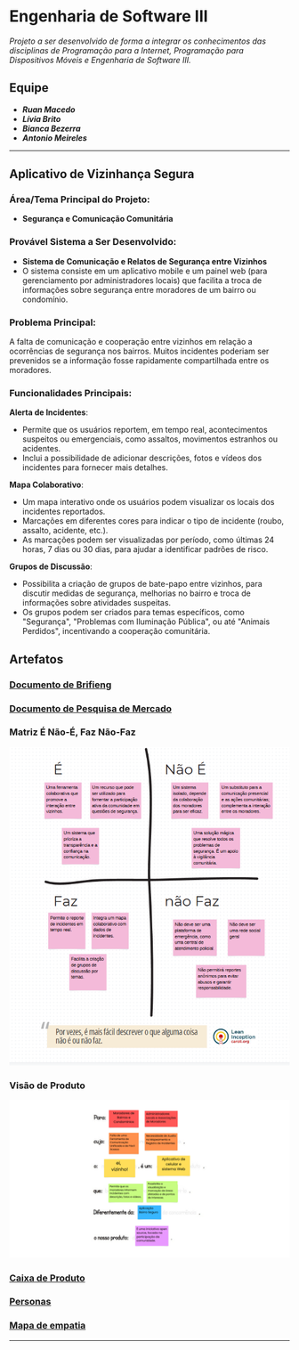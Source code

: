 # Engenharia de Software III
*Projeto a ser desenvolvido de forma a integrar os conhecimentos das disciplinas de Programação para a Internet, Programação para Dispositivos Móveis e Engenharia de Software III.*

## Equipe
- _**Ruan Macedo**_
- _**Lívia Brito**_
- _**Bianca Bezerra**_
- _**Antonio Meireles**_

---

## Aplicativo de Vizinhança Segura
### Área/Tema Principal do Projeto:
- **Segurança e Comunicação Comunitária**

### Provável Sistema a Ser Desenvolvido:
- **Sistema de Comunicação e Relatos de Segurança entre Vizinhos**
- O sistema consiste em um aplicativo mobile e um painel web (para gerenciamento por administradores locais) que facilita a troca de informações sobre segurança entre moradores de um bairro ou condomínio.

### Problema Principal:
A falta de comunicação e cooperação entre vizinhos em relação a ocorrências de segurança nos bairros. Muitos incidentes poderiam ser prevenidos se a informação fosse rapidamente compartilhada entre os moradores.

### Funcionalidades Principais:
**Alerta de Incidentes**:
   - Permite que os usuários reportem, em tempo real, acontecimentos suspeitos ou emergenciais, como assaltos, movimentos estranhos ou acidentes.
   - Inclui a possibilidade de adicionar descrições, fotos e vídeos dos incidentes para fornecer mais detalhes.

 **Mapa Colaborativo**:
   - Um mapa interativo onde os usuários podem visualizar os locais dos incidentes reportados.
   - Marcações em diferentes cores para indicar o tipo de incidente (roubo, assalto, acidente, etc.).
   - As marcações podem ser visualizadas por período, como últimas 24 horas, 7 dias ou 30 dias, para ajudar a identificar padrões de risco.

**Grupos de Discussão**:
   - Possibilita a criação de grupos de bate-papo entre vizinhos, para discutir medidas de segurança, melhorias no bairro e troca de informações sobre atividades suspeitas.
   - Os grupos podem ser criados para temas específicos, como "Segurança", "Problemas com Iluminação Pública", ou até "Animais Perdidos", incentivando a cooperação comunitária.


## Artefatos
### [Documento de Brifieng](https://docs.google.com/document/d/1IpTX0NJsJn_rFgGqwtmgFq4kKc9_VCQZ/edit?usp=sharing&ouid=114902268998971999543&rtpof=true&sd=truel "Link para o documento") 
### [Documento de Pesquisa de Mercado](https://docs.google.com/document/d/1bnJU8JHj82Q5iY5SOf8aRg7am7fEpNvJT-gaNZQasM8/edit#heading=h.30j0zll "Link para o documento")
### Matriz É Não-É, Faz Não-Faz
![Matriz É Não-É, Faz Não-Faz](artefatos/matriz-é-nãoé-faz-nãofaz.png)
### Visão de Produto
![Visão de Produto](artefatos/visao-de-produto.png)

### [Caixa de Produto](https://docs.google.com/document/d/1feUJ9WXCTWlrpEofa-16fKaEeT86kbKaHp2TPFLokgo/edit?usp=sharing "Link para Caixa de Produto") 
### [Personas](https://www.canva.com/design/DAGVdqtJwc8/7gQ0H5Qqd8OYxov20k3p0g/edit?utm_content=DAGVdqtJwc8&utm_campaign=designshare&utm_medium=link2&utm_source=sharebutton "Link para Personas ") 
### [Mapa de empatia](https://miro.com/app/board/uXjVLKMpK40=/?share_link_id=91533948269 "Link para Mapa de Empatia") 
---


